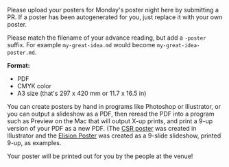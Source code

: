 Please upload your posters for Monday's poster night here by submitting a PR. If a poster has been autogenerated for you, just replace it with your own poster.

Please match the filename of your advance reading, but add a `-poster` suffix. For example `my-great-idea.md` would become `my-great-idea-poster.md`.

**Format:**
* PDF
* CMYK color
* A3 size (that's 297 x 420 mm or 11.7 x 16.5 in)

You can create posters by hand in programs like Photoshop or Illustrator, or you can output a slideshow as a PDF, then reread the PDF into a program such as Preview on the Mac that will output X-up prints, and print a 9-up version of your PDF as a new PDF. (The [CSR poster](https://github.com/WebOfTrustInfo/rwot11-the-hague/blob/master/advance-readings/posters/collaborative-seed-recovery-csr-poster.pdf) was created in Illustrator and the [Elision Poster](https://github.com/WebOfTrustInfo/rwot11-the-hague/blob/master/advance-readings/posters/elision-redaction-correlation-smart-documents-poster.pdf) was created as a 9-slide slideshow, printed 9-up, as examples.

Your poster will be printed out for you by the people at the venue!
